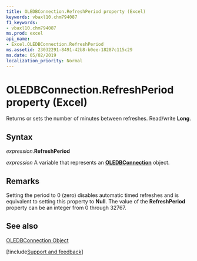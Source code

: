 ```yaml
---
title: OLEDBConnection.RefreshPeriod property (Excel)
keywords: vbaxl10.chm794087
f1_keywords:
- vbaxl10.chm794087
ms.prod: excel
api_name:
- Excel.OLEDBConnection.RefreshPeriod
ms.assetid: 23032291-8491-42b8-b0ee-18287c115c29
ms.date: 05/02/2019
localization_priority: Normal
---
```



# OLEDBConnection.RefreshPeriod property (Excel)

Returns or sets the number of minutes between refreshes. Read/write  **Long**.


## Syntax

_expression_.**RefreshPeriod**

_expression_ A variable that represents an **[OLEDBConnection](Excel.OLEDBConnection.md)** object.


## Remarks

Setting the period to 0 (zero) disables automatic timed refreshes and is equivalent to setting this property to  **Null**. The value of the **RefreshPeriod** property can be an integer from 0 through 32767.


## See also


[OLEDBConnection Object](Excel.OLEDBConnection.md)

[!include[Support and feedback](~/includes/feedback-boilerplate.md)]